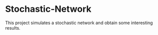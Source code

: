 # Stochastic-Network
 This project simulates a stochastic network and obtain some interesting results.
